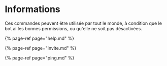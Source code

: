 # Informations

Ces commandes peuvent être utilisée par tout le monde, à condition que le bot ai les bonnes permissions, ou qu'elle ne soit pas désactivées.

{% page-ref page="help.md" %}

{% page-ref page="invite.md" %}

{% page-ref page="ping.md" %}



